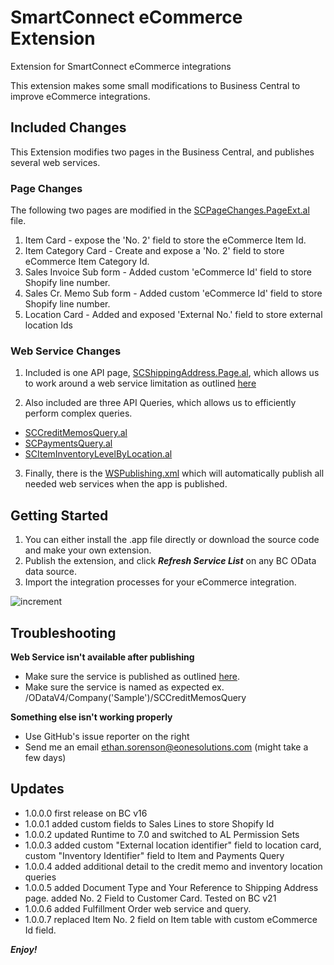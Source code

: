 # SmartConnect eCommerce Extension
Extension for SmartConnect eCommerce integrations

This extension makes some small modifications to Business Central to improve eCommerce integrations.

## Included Changes

This Extension modifies two pages in the Business Central, and publishes several web services.

### Page Changes
The following two pages are modified in the [SCPageChanges.PageExt.al](SCPageChanges.PageExt.al) file.

1. Item Card - expose the 'No. 2' field to store the eCommerce Item Id.
2. Item Category Card - Create and expose a 'No. 2' field to store eCommerce Item Category Id. 
3. Sales Invoice Sub form - Added custom 'eCommerce Id' field to store Shopify line number.
4. Sales Cr. Memo Sub form - Added custom 'eCommerce Id' field to store Shopify line number.
5. Location Card - Added and exposed 'External No.' field to store external location Ids

### Web Service Changes
1. Included is one API page, [SCShippingAddress.Page.al](SCShippingAddress.Page.al), which allows us to work around a web service limitation as outlined [here](https://www.eonesolutions.com/help-article/failed-to-create-record-property-editable-for-ship-to-address-is-invalid/ "here")

2. Also included are three API Queries, which allows us to efficiently perform complex queries.
- [SCCreditMemosQuery.al](SCCreditMemosQuery.al)
- [SCPaymentsQuery.al](SCPaymentsQuery.al)
- [SCItemInventoryLevelByLocation.al](SCItemInventoryLevelByLocation.al)

3. Finally, there is the [WSPublishing.xml](WSPublishing.xml) which will automatically publish all needed web services when the app is published.

## Getting Started

1. You can either install the .app file directly or download the source code and make your own extension.
2. Publish the extension, and click ***Refresh Service List*** on any BC OData data source.
3. Import the integration processes for your eCommerce integration.

![increment](https://i.imgur.com/ENxN3bc.jpg)

## Troubleshooting

**Web Service isn't available after publishing**

- Make sure the service is published as outlined [here](https://docs.microsoft.com/en-us/dynamics365/business-central/across-how-publish-web-service "documentation").
- Make sure the service is named as expected ex. /ODataV4/Company('Sample')/SCCreditMemosQuery

**Something else isn't working properly**

- Use GitHub's issue reporter on the right
- Send me an email ethan.sorenson@eonesolutions.com (might take a few days)

## Updates

- 1.0.0.0 first release on BC v16
- 1.0.0.1 added custom fields to Sales Lines to store Shopify Id
- 1.0.0.2 updated Runtime to 7.0 and switched to AL Permission Sets
- 1.0.0.3 added custom "External location identifier" field to location card, custom "Inventory Identifier" field to Item and Payments Query
- 1.0.0.4 added additional detail to the credit memo and inventory location queries
- 1.0.0.5 added Document Type and Your Reference to Shipping Address page. added No. 2 Field to Customer Card. Tested on BC v21
- 1.0.0.6 added Fulfillment Order web service and query.
- 1.0.0.7 replaced Item No. 2 field on Item table with custom eCommerce Id field.

***Enjoy!***